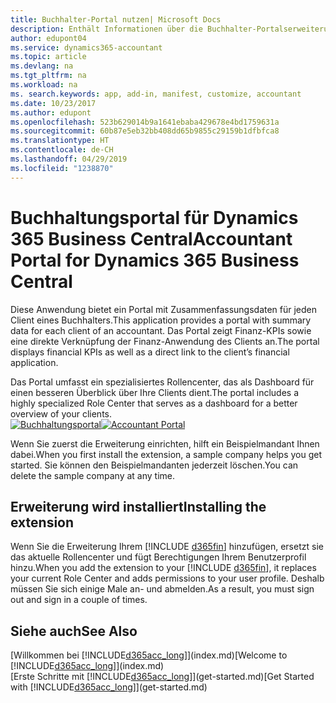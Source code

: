 ```yaml
---
title: Buchhalter-Portal nutzen| Microsoft Docs
description: Enthält Informationen über die Buchhalter-Portalserweiterung.
author: edupont04
ms.service: dynamics365-accountant
ms.topic: article
ms.devlang: na
ms.tgt_pltfrm: na
ms.workload: na
ms. search.keywords: app, add-in, manifest, customize, accountant
ms.date: 10/23/2017
ms.author: edupont
ms.openlocfilehash: 523b629014b9a1641ebaba429678e4bd1759631a
ms.sourcegitcommit: 60b87e5eb32bb408dd65b9855c29159b1dfbfca8
ms.translationtype: HT
ms.contentlocale: de-CH
ms.lasthandoff: 04/29/2019
ms.locfileid: "1238870"
---
```

# <a name="accountant-portal-for-dynamics-365-business-central"></a><span data-ttu-id="d36f2-103">Buchhaltungsportal für Dynamics 365 Business Central</span><span class="sxs-lookup"><span data-stu-id="d36f2-103">Accountant Portal for Dynamics 365 Business Central</span></span>
<span data-ttu-id="d36f2-104">Diese Anwendung bietet ein Portal mit Zusammenfassungsdaten für jeden Client eines Buchhalters.</span><span class="sxs-lookup"><span data-stu-id="d36f2-104">This application provides a portal with summary data for each client of an accountant.</span></span> <span data-ttu-id="d36f2-105">Das Portal zeigt Finanz-KPIs sowie eine direkte Verknüpfung der Finanz-Anwendung des Clients an.</span><span class="sxs-lookup"><span data-stu-id="d36f2-105">The portal displays financial KPIs as well as a direct link to the client’s financial application.</span></span>  

<span data-ttu-id="d36f2-106">Das Portal umfasst ein spezialisiertes Rollencenter, das als Dashboard für einen besseren Überblick über Ihre Clients dient.</span><span class="sxs-lookup"><span data-stu-id="d36f2-106">The portal includes a highly specialized Role Center that serves as a dashboard for a better overview of your clients.</span></span>  
<span data-ttu-id="d36f2-107">[![Buchhaltungsportal](./media/accountant-get-started/accountant-dashboard.png)](https://go.microsoft.com/fwlink/?linkid=851257)</span><span class="sxs-lookup"><span data-stu-id="d36f2-107">[![Accountant Portal](./media/accountant-get-started/accountant-dashboard.png)](https://go.microsoft.com/fwlink/?linkid=851257)</span></span>

<span data-ttu-id="d36f2-108">Wenn Sie zuerst die Erweiterung einrichten, hilft ein Beispielmandant Ihnen dabei.</span><span class="sxs-lookup"><span data-stu-id="d36f2-108">When you first install the extension, a sample company helps you get started.</span></span> <span data-ttu-id="d36f2-109">Sie können den Beispielmandanten jederzeit löschen.</span><span class="sxs-lookup"><span data-stu-id="d36f2-109">You can delete the sample company at any time.</span></span>  

## <a name="installing-the-extension"></a><span data-ttu-id="d36f2-110">Erweiterung wird installiert</span><span class="sxs-lookup"><span data-stu-id="d36f2-110">Installing the extension</span></span>
<span data-ttu-id="d36f2-111">Wenn Sie die Erweiterung Ihrem [!INCLUDE [d365fin](includes/d365fin_md.md)] hinzufügen, ersetzt sie das aktuelle Rollencenter und fügt Berechtigungen Ihrem Benutzerprofil hinzu.</span><span class="sxs-lookup"><span data-stu-id="d36f2-111">When you add the extension to your [!INCLUDE [d365fin](includes/d365fin_md.md)], it replaces your current Role Center and adds permissions to your user profile.</span></span> <span data-ttu-id="d36f2-112">Deshalb müssen Sie sich einige Male an- und abmelden.</span><span class="sxs-lookup"><span data-stu-id="d36f2-112">As a result, you must sign out and sign in a couple of times.</span></span>  

## <a name="see-also"></a><span data-ttu-id="d36f2-113">Siehe auch</span><span class="sxs-lookup"><span data-stu-id="d36f2-113">See Also</span></span>
<span data-ttu-id="d36f2-114">[Willkommen bei [!INCLUDE[d365acc_long](includes/d365acc_long_md.md)]](index.md)</span><span class="sxs-lookup"><span data-stu-id="d36f2-114">[Welcome to [!INCLUDE[d365acc_long](includes/d365acc_long_md.md)]](index.md)</span></span>  
<span data-ttu-id="d36f2-115">[Erste Schritte mit [!INCLUDE[d365acc_long](includes/d365acc_long_md.md)]](get-started.md)</span><span class="sxs-lookup"><span data-stu-id="d36f2-115">[Get Started with [!INCLUDE[d365acc_long](includes/d365acc_long_md.md)]](get-started.md)</span></span>  
